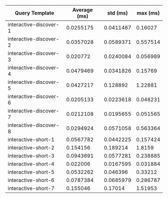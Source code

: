 | Query Template         |   Average (ms) |   std (ms) |   max (ms) |
|------------------------|----------------|------------|------------|
| interactive-discover-1 |      0.0255175 |  0.0411487 |   0.16027  |
| interactive-discover-2 |      0.0357028 |  0.0589371 |   0.557514 |
| interactive-discover-3 |      0.020772  |  0.0240084 |   0.056989 |
| interactive-discover-4 |      0.0479469 |  0.0341826 |   0.15769  |
| interactive-discover-5 |      0.0427217 |  0.128892  |   1.22881  |
| interactive-discover-6 |      0.0205133 |  0.0223618 |   0.048231 |
| interactive-discover-7 |      0.0212108 |  0.0195655 |   0.051565 |
| interactive-discover-8 |      0.0294924 |  0.0571058 |   0.563364 |
| interactive-short-1    |      0.0567782 |  0.0442225 |   0.157424 |
| interactive-short-2    |      0.154156  |  0.189214  |   1.8159   |
| interactive-short-3    |      0.0943691 |  0.0577281 |   0.238885 |
| interactive-short-4    |      0.022006  |  0.0167595 |   0.031884 |
| interactive-short-5    |      0.0532262 |  0.046396  |   0.33212  |
| interactive-short-6    |      0.0787384 |  0.0685979 |   0.286787 |
| interactive-short-7    |      0.155046  |  0.17014   |   1.51953  |